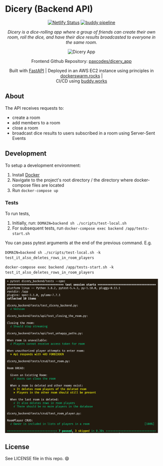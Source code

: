 # Dicery (Backend API)

<p align="center">
    <a href="https://app.netlify.com/sites/jolly-clarke-ad50df/deploys"><img src="https://api.netlify.com/api/v1/badges/0d2d516e-be66-482f-8d35-b743f7c1c34e/deploy-status" alt="Netlify Status"/></a>
    <a href="https://app.buddy.works/paxmargret/dicery-backend/pipelines/pipeline/321588"><img src="https://app.buddy.works/paxmargret/dicery-backend/pipelines/pipeline/321588/badge.svg?token=4b2a7bd16f0c58f0eaa34f27824a709c73c4ea73cce5810e7fc62916ba745d3f" alt="buddy pipeline" /></a>
</p>

<p align="center"><em>
Dicery is a dice-rolling app where a group of friends can create their own room, roll the dice, and have their dice results broadcasted to everyone in the same room. 
</em></p>

<p align="center">
    <img src="https://user-images.githubusercontent.com/13646646/94694372-9f689980-02e9-11eb-9582-2f5d20bc95a2.gif" alt="Dicery App" />
<p>

<p align="center">
    Frontend Github Repository: <a href="https://github.com/paxcodes/dicery_app">paxcodes/dicery_app</a>
</p>

<p align="center">
Built with <a href="https://github.com/tiangolo/fastapi">FastAPI</a> | Deployed in an AWS EC2 instance using principles in <a href="https://dockerswarm.rocks/">dockerswarm.rocks</a> | <br /> CI/CD using <a href="https://buddy.works">buddy.works</a>
</p>

## About

The API receives requests to:

- create a room
- add members to a room
- close a room
- broadcast dice results to users subscribed in a room using Server-Sent Events

## Development

To setup a development environment:

1. Install [Docker](https://www.docker.com/)
2. Navigate to the project's root directory / the directory where docker-compose files are located
3. Run `docker-compose up`

### Tests

To run tests,

1. Initially, run: `DOMAIN=backend sh ./scripts/test-local.sh`
2. For subsequent tests, run `docker-compose exec backend /app/tests-start.sh`

You can pass pytest arguments at the end of the previous command. E.g. 

`DOMAIN=backend sh ./scripts/test-local.sh -k test_it_also_deletes_rows_in_room_players`

`docker-compose exec backend /app/tests-start.sh -k test_it_also_deletes_rows_in_room_players`


![tests](./_assets/tests.png)

## License
See LICENSE file in this repo. 😄
